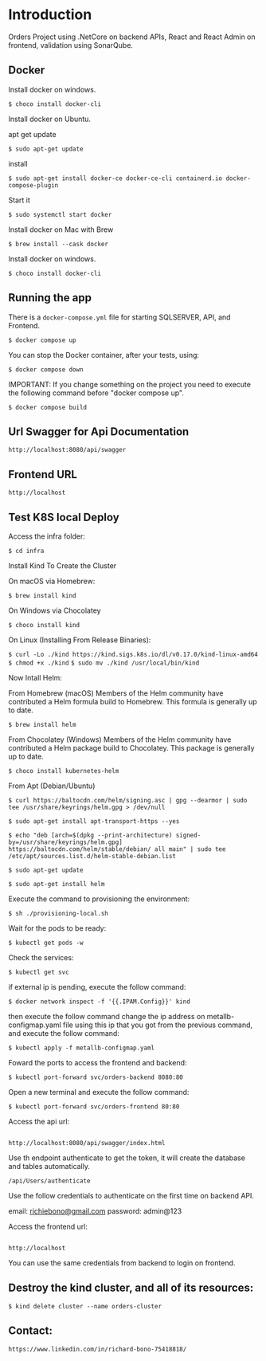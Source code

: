# Introduction 
Orders Project using .NetCore on backend APIs, React and React Admin on frontend, validation using SonarQube.

## Docker

Install docker on windows.

`$ choco install docker-cli`

Install docker on Ubuntu.

apt get update

`$ sudo apt-get update`

install

`$ sudo apt-get install docker-ce docker-ce-cli containerd.io docker-compose-plugin`

Start it

`$ sudo systemctl start docker`

Install docker on Mac with Brew

`$ brew install --cask docker`

Install docker on windows.

`$ choco install docker-cli`

## Running the app

There is a `docker-compose.yml` file for starting SQLSERVER, API, and Frontend.

`$ docker compose up`

You can stop the Docker container, after your tests, using:

`$ docker compose down`

IMPORTANT: If you change something on the project you need to execute the following command before "docker compose up".

`$ docker compose build` 


## Url Swagger for Api Documentation

```
http://localhost:8080/api/swagger
```

## Frontend URL

```
http://localhost
```

## Test K8S local Deploy

Access the infra folder:

`$ cd infra`

Install Kind To Create the Cluster

On macOS via Homebrew:

`$ brew install kind`

On Windows via Chocolatey

`$ choco install kind`

On Linux (Installing From Release Binaries):

`$ curl -Lo ./kind https://kind.sigs.k8s.io/dl/v0.17.0/kind-linux-amd64`
`$ chmod +x ./kind`
`$ sudo mv ./kind /usr/local/bin/kind`


Now Intall Helm:

From Homebrew (macOS)
Members of the Helm community have contributed a Helm formula build to Homebrew. This formula is generally up to date.

`$ brew install helm`

From Chocolatey (Windows)
Members of the Helm community have contributed a Helm package build to Chocolatey. This package is generally up to date.

`$ choco install kubernetes-helm`

From Apt (Debian/Ubuntu)

`$ curl https://baltocdn.com/helm/signing.asc | gpg --dearmor | sudo tee /usr/share/keyrings/helm.gpg > /dev/null`

`$ sudo apt-get install apt-transport-https --yes`

`$ echo "deb [arch=$(dpkg --print-architecture) signed-by=/usr/share/keyrings/helm.gpg] https://baltocdn.com/helm/stable/debian/ all main" | sudo tee /etc/apt/sources.list.d/helm-stable-debian.list`

`$ sudo apt-get update`

`$ sudo apt-get install helm`

Execute the command to provisioning the environment:

`$ sh ./provisioning-local.sh`

Wait for the pods to be ready:

`$ kubectl get pods -w`

Check the services:

`$ kubectl get svc`

if external ip is pending, execute the follow command:

`$ docker network inspect -f '{{.IPAM.Config}}' kind`

then execute the follow command change the ip address on metallb-configmap.yaml file using this ip that you got from the previous command, and execute the follow command:

`$ kubectl apply -f metallb-configmap.yaml`

Foward the ports to access the frontend and backend:

`$ kubectl port-forward svc/orders-backend 8080:80`

Open a new terminal and execute the follow command:

`$ kubectl port-forward svc/orders-frontend 80:80`

Access the api url:

```

http://localhost:8080/api/swagger/index.html

```

Use th endpoint authenticate to get the token, it will create the database and tables automatically.

```
/api/Users/authenticate

```

Use the follow credentials to authenticate on the first time on backend API.

email: richiebono@gmail.com
password: admin@123


Access the frontend url:

```

http://localhost

```

You can use the same credentials from backend to login on frontend.


## Destroy the kind cluster, and all of its resources:

`$ kind delete cluster --name orders-cluster`


## Contact:

```
https://www.linkedin.com/in/richard-bono-75418818/
```